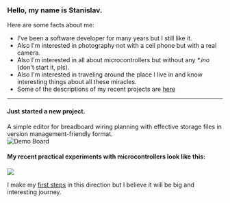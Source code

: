 ### Hello, my name is Stanislav.
Here are some facts about me:
- I've been a software developer for many years but I still like it.
- Also I'm interested in photography not with a cell phone but with a real camera.
- Also I'm interested in all about microcontrollers but without any *\*.ino* (don't start it, pls).
- Also I'm interested in traveling around the place I live in and know interesting things about all these miracles.
- Some of the descriptions of my recent projects are [here](https://github.com/K-S-K/CV/blob/main/README.md)

<hr>

#### Just started a new project.
A simple editor for breadboard wiring planning with effective storage files in version management-friendly format.<br>
![Demo Board](BBCAD.Doc/board-1.svg)

#### My recent practical experiments with microcontrollers look like this:<br>
![](https://github.com/K-S-K/ESP32-02-OLed-SSD1366/blob/master/docs/oled.gif)

I make my [first steps](https://github.com/K-S-K/ESP32-02-OLed-SSD1366/blob/master/docs/Ch01_LostBits.md) in this direction but I believe it will be big and interesting journey.
